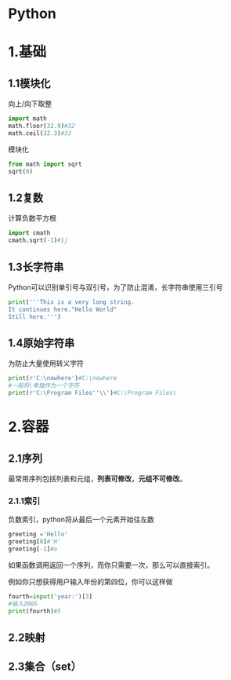 # Python

# 1.基础

## 1.1模块化

向上/向下取整

~~~python
import math
math.floor(32.9)#32
math.ceil(32.3)#33
~~~

模块化

~~~python
from math import sqrt
sqrt(9)
~~~

## 1.2复数

计算负数平方根

~~~python
import cmath
cmath.sqrt(-1)#1j
~~~

## 1.3长字符串

Python可以识别单引号与双引号，为了防止混淆，长字符串使用三引号

~~~python
print('''This is a very long string.
It continues here."Hello World"
Still here.''')
~~~

## 1.4原始字符串

为防止大量使用转义字符

~~~python
print(r'C:\nowhere')#C:\nowhere
#一般将\单独作为一个字符
print(r'C:\Program Files''\\')#C:\Program Files\
~~~

# 2.容器

## 2.1序列

最常用序列包括列表和元组，**列表可修改**，**元组不可修改**。

### 2.1.1索引

负数索引，python将从最后一个元素开始往左数

~~~python
greeting ='Hello'
greeting[0]#'H'
greeting[-1]#o
~~~

如果函数调用返回一个序列，而你只需要一次，那么可以直接索引。

例如你只想获得用户输入年份的第四位，你可以这样做

~~~python
fourth=input('year:')[3]
#输入2005
print(fourth)#5
~~~



## 2.2映射

## 2.3集合（set）



